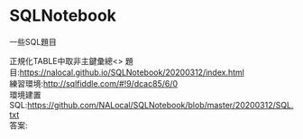 # SQLNotebook
 一些SQL題目
 
正規化TABLE中取非主鍵彙總<>
題目:https://nalocal.github.io/SQLNotebook/20200312/index.html <br>
練習環境:http://sqlfiddle.com/#!9/dcac85/6/0 <br>
環境建置SQL:https://github.com/NALocal/SQLNotebook/blob/master/20200312/SQL.txt <br>
答案:
